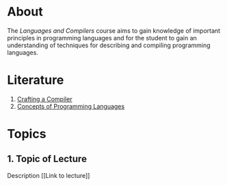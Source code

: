 ```toc
```

# About
The _Languages and Compilers_ course aims to gain knowledge of important principles in programming languages and for the student to gain an understanding of techniques for describing and compiling programming languages.

# Literature
1. [Crafting a Compiler](CraftingACompiler.pdf)
2. [Concepts of Programming Languages](ConceptsOfProgrammingLanguages.pdf)

# Topics

## 1. Topic of Lecture
Description
[[Link to lecture]]